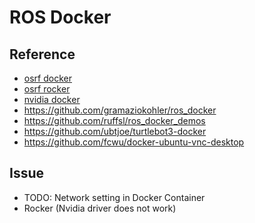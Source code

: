 # ROS Docker

## Reference
- [osrf docker](https://github.com/osrf/docker_images)
- [osrf rocker](https://github.com/osrf/rocker)
- [nvidia docker](https://github.com/NVIDIA/nvidia-docker)
- https://github.com/gramaziokohler/ros_docker
- https://github.com/ruffsl/ros_docker_demos
- https://github.com/ubtjoe/turtlebot3-docker
- https://github.com/fcwu/docker-ubuntu-vnc-desktop

## Issue
- TODO: Network setting in Docker Container
- Rocker (Nvidia driver does not work)
